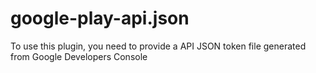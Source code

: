 # google-play-api.json
To use this plugin, you need to provide a API JSON token file generated from Google Developers Console
